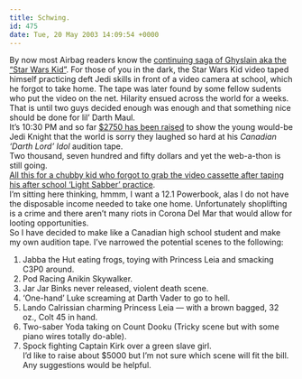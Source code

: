 ```yaml
---
title: Schwing.
id: 475
date: Tue, 20 May 2003 14:09:54 +0000
---
```


By now most Airbag readers know the [continuing saga of Ghyslain aka the “Star Wars Kid”](http://www.wired.com/news/culture/0,1284,58881,00.html). For those of you in the dark, the Star Wars Kid video taped himself practicing deft Jedi skills in front of a video camera at school, which he forgot to take home. The tape was later found by some fellow sudents who put the video on the net. Hilarity ensued across the world for a weeks.  
 That is until two guys decided enough was enough and that something nice should be done for lil’ Darth Maul.  
 It’s 10:30 <span class="caps">PM</span> and so far [$2750 has been raised](http://www.jish.nu//2003_05_01_archive.php#200309061) to show the young would-be Jedi Knight that the world is sorry they laughed so hard at his *Canadian ‘Darth Lord’ Idol* audition tape.  
 Two thousand, seven hundred and fifty dollars and yet the web-a-thon is still going.  
[All this for a chubby kid who forgot to grab the video cassette after taping his after school ‘Light Sabber’ practice](http://www.waxy.org/archive/2003/05/13/finding_.shtml).  
 I’m sitting here thinking, hmmm, I want a 12.1 Powerbook, alas I do not have the disposable income needed to take one home. Unfortunately shoplifting is a crime and there aren’t many riots in Corona Del Mar that would allow for looting opportunities.  
 So I have decided to make like a Canadian high school student and make my own audition tape. I’ve narrowed the potential scenes to the following:  
 1. Jabba the Hut eating frogs, toying with Princess Leia and smacking C3P0 around.  
 2. Pod Racing Anikin Skywalker.  
 3. Jar Jar Binks never released, violent death scene.  
 4. ‘One-hand’ Luke screaming at Darth Vader to go to hell.  
 5. Lando Calrissian charming Princess Leia — with a brown bagged, 32 oz., Colt 45 in hand.  
 6. Two-saber Yoda taking on Count Dooku (Tricky scene but with some piano wires totally do-able).  
 7. Spock fighting Captain Kirk over a green slave girl.  
 I’d like to raise about $5000 but I’m not sure which scene will fit the bill. Any suggestions would be helpful.



